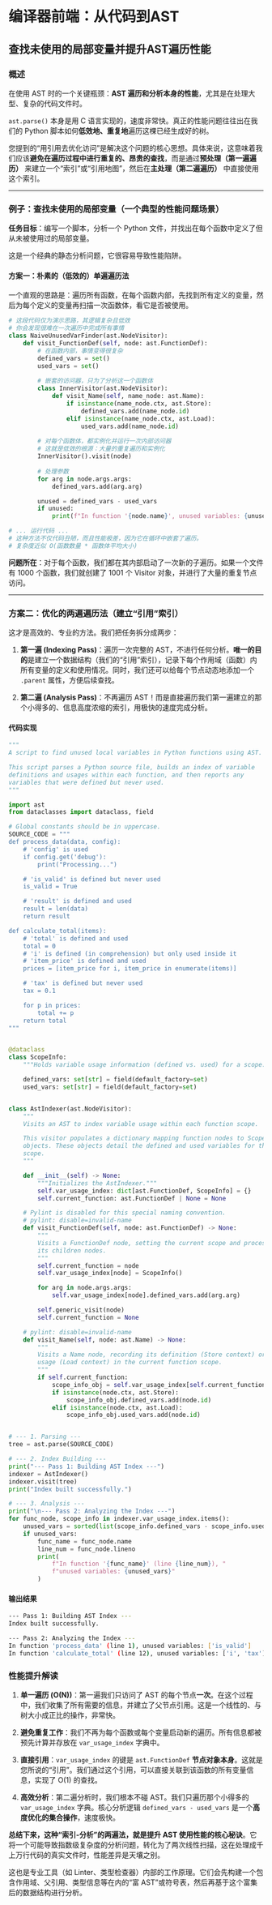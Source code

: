 # 编译器前端：从代码到AST

## 查找未使用的局部变量并提升AST遍历性能

### 概述

在使用 AST 时的一个关键瓶颈：**AST 遍历和分析本身的性能**，尤其是在处理大型、复杂的代码文件时。

`ast.parse()` 本身是用 C 语言实现的，速度非常快。真正的性能问题往往出在我们的 Python 脚本如何**低效地、重复地**遍历这棵已经生成好的树。

您提到的“用引用去优化访问”是解决这个问题的核心思想。具体来说，这意味着我们应该**避免在遍历过程中进行重复的、昂贵的查找**，而是通过**预处理（第一遍遍历）** 来建立一个“索引”或“引用地图”，然后在**主处理（第二遍遍历）** 中直接使用这个索引。

---

### 例子：查找未使用的局部变量（一个典型的性能问题场景）

**任务目标**：编写一个脚本，分析一个 Python 文件，并找出在每个函数中定义了但从未被使用过的局部变量。

这是一个经典的静态分析问题，它很容易导致性能陷阱。

#### 方案一：朴素的（低效的）单遍遍历法

一个直观的思路是：遍历所有函数，在每个函数内部，先找到所有定义的变量，然后为每个定义的变量再扫描一次函数体，看它是否被使用。

```python
# 这段代码仅为演示思路，其逻辑复杂且低效
# 你会发现很难在一次遍历中完成所有事情
class NaiveUnusedVarFinder(ast.NodeVisitor):
    def visit_FunctionDef(self, node: ast.FunctionDef):
        # 在函数内部，事情变得很复杂
        defined_vars = set()
        used_vars = set()
        
        # 嵌套的访问器，只为了分析这一个函数体
        class InnerVisitor(ast.NodeVisitor):
            def visit_Name(self, name_node: ast.Name):
                if isinstance(name_node.ctx, ast.Store):
                    defined_vars.add(name_node.id)
                elif isinstance(name_node.ctx, ast.Load):
                    used_vars.add(name_node.id)
        
        # 对每个函数体，都实例化并运行一次内部访问器
        # 这就是低效的根源：大量的重复遍历和实例化
        InnerVisitor().visit(node)
        
        # 处理参数
        for arg in node.args.args:
            defined_vars.add(arg.arg)

        unused = defined_vars - used_vars
        if unused:
            print(f"In function '{node.name}', unused variables: {unused}")

# ... 运行代码 ...
# 这种方法不仅代码丑陋，而且性能极差，因为它在循环中嵌套了遍历。
# 复杂度近似 O(函数数量 * 函数体平均大小)
```

**问题所在**：对于每个函数，我们都在其内部启动了一次新的子遍历。如果一个文件有 1000 个函数，我们就创建了 1001 个 Visitor 对象，并进行了大量的重复节点访问。

---

### 方案二：优化的两遍遍历法（建立“引用”索引）

这才是高效的、专业的方法。我们把任务拆分成两步：

1. **第一遍 (Indexing Pass)**：遍历一次完整的 AST，不进行任何分析。**唯一的目的**是建立一个数据结构（我们的“引用”索引），记录下每个作用域（函数）内所有变量的定义和使用情况。同时，我们还可以给每个节点动态地添加一个 `.parent` 属性，方便后续查找。

2. **第二遍 (Analysis Pass)**：不再遍历 AST！而是直接遍历我们第一遍建立的那个小得多的、信息高度浓缩的索引，用极快的速度完成分析。

#### 代码实现

```python
"""
A script to find unused local variables in Python functions using AST.

This script parses a Python source file, builds an index of variable
definitions and usages within each function, and then reports any
variables that were defined but never used.
"""

import ast
from dataclasses import dataclass, field

# Global constants should be in uppercase.
SOURCE_CODE = """
def process_data(data, config):
    # 'config' is used
    if config.get('debug'):
        print("Processing...")

    # 'is_valid' is defined but never used
    is_valid = True

    # 'result' is defined and used
    result = len(data)
    return result

def calculate_total(items):
    # 'total' is defined and used
    total = 0
    # 'i' is defined (in comprehension) but only used inside it
    # 'item_price' is defined and used
    prices = [item_price for i, item_price in enumerate(items)]

    # 'tax' is defined but never used
    tax = 0.1

    for p in prices:
        total += p
    return total
"""


@dataclass
class ScopeInfo:
    """Holds variable usage information (defined vs. used) for a scope."""

    defined_vars: set[str] = field(default_factory=set)
    used_vars: set[str] = field(default_factory=set)


class AstIndexer(ast.NodeVisitor):
    """
    Visits an AST to index variable usage within each function scope.

    This visitor populates a dictionary mapping function nodes to ScopeInfo
    objects. These objects detail the defined and used variables for that
    scope.
    """

    def __init__(self) -> None:
        """Initializes the AstIndexer."""
        self.var_usage_index: dict[ast.FunctionDef, ScopeInfo] = {}
        self.current_function: ast.FunctionDef | None = None

    # Pylint is disabled for this special naming convention.
    # pylint: disable=invalid-name
    def visit_FunctionDef(self, node: ast.FunctionDef) -> None:
        """
        Visits a FunctionDef node, setting the current scope and processing
        its children nodes.
        """
        self.current_function = node
        self.var_usage_index[node] = ScopeInfo()

        for arg in node.args.args:
            self.var_usage_index[node].defined_vars.add(arg.arg)

        self.generic_visit(node)
        self.current_function = None

    # pylint: disable=invalid-name
    def visit_Name(self, node: ast.Name) -> None:
        """
        Visits a Name node, recording its definition (Store context) or
        usage (Load context) in the current function scope.
        """
        if self.current_function:
            scope_info_obj = self.var_usage_index[self.current_function]
            if isinstance(node.ctx, ast.Store):
                scope_info_obj.defined_vars.add(node.id)
            elif isinstance(node.ctx, ast.Load):
                scope_info_obj.used_vars.add(node.id)


# --- 1. Parsing ---
tree = ast.parse(SOURCE_CODE)

# --- 2. Index Building ---
print("--- Pass 1: Building AST Index ---")
indexer = AstIndexer()
indexer.visit(tree)
print("Index built successfully.")

# --- 3. Analysis ---
print("\n--- Pass 2: Analyzing the Index ---")
for func_node, scope_info in indexer.var_usage_index.items():
    unused_vars = sorted(list(scope_info.defined_vars - scope_info.used_vars))
    if unused_vars:
        func_name = func_node.name
        line_num = func_node.lineno
        print(
            f"In function '{func_name}' (line {line_num}), "
            f"unused variables: {unused_vars}"
        )


```

#### 输出结果

```bash
--- Pass 1: Building AST Index ---
Index built successfully.

--- Pass 2: Analyzing the Index ---
In function 'process_data' (line 1), unused variables: ['is_valid']
In function 'calculate_total' (line 12), unused variables: ['i', 'tax']
```

### 性能提升解读

1. **单一遍历 (O(N))**：第一遍我们只访问了 AST 的每个节点**一次**。在这个过程中，我们收集了所有需要的信息，并建立了父节点引用。这是一个线性的、与树大小成正比的操作，非常快。

2. **避免重复工作**：我们不再为每个函数或每个变量启动新的遍历。所有信息都被预先计算并存放在 `var_usage_index` 字典中。

3. **直接引用**：`var_usage_index` 的键是 `ast.FunctionDef` **节点对象本身**。这就是您所说的“引用”。我们通过这个引用，可以直接关联到该函数的所有变量信息，实现了 O(1) 的查找。

4. **高效分析**：第二遍分析时，我们根本不碰 AST。我们只遍历那个小得多的 `var_usage_index` 字典。核心分析逻辑 `defined_vars - used_vars` 是一个**高度优化的集合操作**，速度极快。

**总结下来，这种“索引-分析”的两遍法，就是提升 AST 使用性能的核心秘诀**。它将一个可能导致指数级复杂度的分析问题，转化为了两次线性扫描，这在处理成千上万行代码的真实文件时，性能差异是天壤之别。

这也是专业工具（如 Linter、类型检查器）内部的工作原理。它们会先构建一个包含作用域、父引用、类型信息等在内的“富 AST”或符号表，然后再基于这个富集后的数据结构进行分析。
